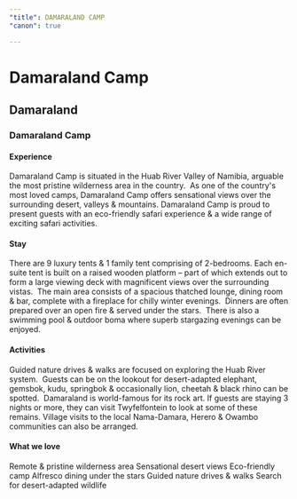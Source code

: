 ```yaml
---
"title": DAMARALAND CAMP
"canon": true

---
```


# Damaraland Camp
## Damaraland
### Damaraland Camp

#### Experience
Damaraland Camp is situated in the Huab River Valley of Namibia, arguable the most pristine wilderness area in the country.  
As one of the country's most loved camps, Damaraland Camp offers sensational views over the surrounding desert, valleys &amp; mountains. 
Damaraland Camp is proud to present guests with an eco-friendly safari experience &amp; a wide range of exciting safari activities.

#### Stay
There are 9 luxury tents &amp; 1 family tent comprising of 2-bedrooms.
Each en-suite tent is built on a raised wooden platform – part of which extends out to form a large viewing deck with magnificent views over the surrounding vistas.  
The main area consists of a spacious thatched lounge, dining room &amp; bar, complete with a fireplace for chilly winter evenings.  
Dinners are often prepared over an open fire &amp; served under the stars.  There is also a swimming pool &amp; outdoor boma where superb stargazing evenings can be enjoyed.

#### Activities
Guided nature drives &amp; walks are focused on exploring the Huab River system.  Guests can be on the lookout for desert-adapted elephant, gemsbok, kudu, springbok &amp; occasionally lion, cheetah &amp; black rhino can be spotted.  
Damaraland is world-famous for its rock art.  If guests are staying 3 nights or more, they can visit Twyfelfontein to look at some of these remains. 
Village visits to the local Nama-Damara, Herero &amp; Owambo communities can also be arranged.
 


#### What we love
Remote &amp; pristine wilderness area 
Sensational desert views 
Eco-friendly camp 
Alfresco dining under the stars 
Guided nature drives &amp; walks 
Search for desert-adapted wildlife
